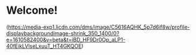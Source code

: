 # Welcome!
(https://media-exp1.licdn.com/dms/image/C5616AQHK_5p7d6if8w/profile-displaybackgroundimage-shrink_350_1400/0?e=1610582400&v=beta&t=iBD_HF9Dr0Op_aLP1-40fEikLVlseLxuuT_HT4GKQOE)
